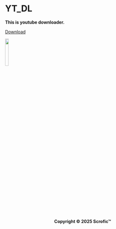# YT_DL
**This is youtube downloader.**

[Download](https://github.com/Scrofic/YT_DL/releases)
<div>
        <img src="https://raw.githubusercontent.com/Scrofic/YT_DL/main/icon.ico" width="15%" ,alt="YT_DL">
</div>
<center>
        <strong>Copyright © 2025 Scrofic™</strong>
</center>
